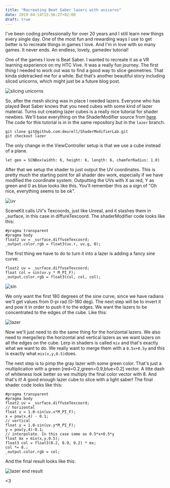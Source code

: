 ```yaml
---
title: "Recreating Beat Saber lazers with unicorns"
date: 2019-04-14T15:56:27+02:00
draft: true
---
```

I've been coding professionally for over 20 years and I still learn new things every single day. One of the most fun and rewarding ways I use to get better is to recreate things in games I love. And I'm in love with so many games. It never ends. An endless, lovely, gamedev tutorial!

One of the games I love is Beat Saber. I wanted to recreate it as a VR learning experience on my HTC Vive. It was a really fun journey. The first thing I needed to work out was to find a good way to slice geometries. That kinda sidetracked me for a while. But that's another beautiful story including sliced unicorns, which might just be a future blog post.

![slicing unicorns](/uni.gif)

So, after the mesh slicing was in place I needed lazers. Everyone who has played Beat Saber knows that you need cubes with some kind of lazer material. Turns out creating lazer cubes is a really nice tutorial for shader newbies. We'll base everything on the ShaderModifier source from [here](https://deurell.github.io/posts/scenekit-setup/). The code for this tutorial is in in the same repository but in the `lazer` branch.
```
git clone git@github.com:deurell/ShaderModifierLab.git
git checkout lazer
```
The only change in the ViewController setup is that we use a cube instead of a plane.
```
let geo = SCNBox(width: 6, height: 6, length: 6, chamferRadius: 1.0)
```
After that we setup the shader to just output the UV coordinates. This is pretty much the starting point for all shader dev work, especially if we have modified the coordinate system. Outputting the UVs with X as red, Y as green and 0 as blue looks like this. You'll remember this as a sign of "Oh nice, everything seems to be ok".

![uv](/uv.png)

SceneKit calls UV's Texcoords, just like Unreal, and it stashes them in _surface, in this case in diffureTexcoord. The shaderModifier code looks like this:
```
#pragma transparent
#pragma body
float2 uv = _surface.diffuseTexcoord;
_output.color.rgb = float3(uv.r, uv.g, 0);
```

The first thing we have to do to turn it into a lazer is adding a fancy sine curve:
```
float2 uv = _surface.diffuseTexcoord;
float col = sin(uv.y * M_PI_F);
_output.color.rgb = float3(col, col, col);
```

![sin](/sin.png)

We only want the first 180 degrees of the sine curve, since we have radians we'll get values from 0-pi rad (0-180 deg).
The next step will be to invert it and pow it in order to push it to the edges. We want the lazers to be concentrated to the edges of the cube. Like this:

![lazer](/lazer2.png)

Now we'll just need to do the same thing for the horizontal lazers. We also need to merge/lerp the horizontal and vertical lazers as we want lazers on all the edges on the cube. Lerp in shaders is called `mix` and that's exactly what we want to do. We really want to merge them with a `0.5x+0.5y` and this is exactly what `mix(x,y,0.5)`does.

The next step is to pimp the gray lazer with some green color. That's just a multiplication with a green [red=0.2,green=0.9,blue=0.2] vector. A litte dash of whiteness look better so we multiply the final color vector with 8. And that's it! A good enough lazer cube to slice with a light saber! The final shader code looks like this:
```
#pragma transparent
#pragma body
float2 uv = _surface.diffuseTexcoord;
// horizontal
float x = 1.0-sin(uv.x*M_PI_F);
x = pow(x,4) - 0.1;
// vertical
float y = 1.0-sin(uv.y*M_PI_F);
y = pow(y,4)-0.1;
// interpolate. In this case same as 0.5*x+0.5*y 
float mx = mix(x,y,0.5);
float3 col = float3(0.2, 0.9, 0.2) * mx;
col *= 8.;
_output.color.rgb = col;
```

And the final result looks like this:

![lazer end result](/lazer_res.gif)

<3